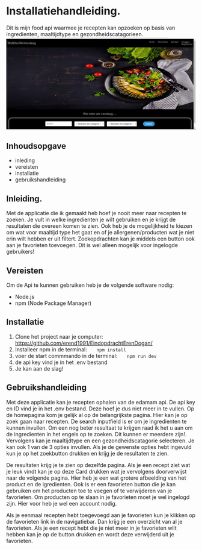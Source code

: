 # Installatiehandleiding.

Dit is mijn food api waarmee je recepten kan opzoeken op basis van ingredienten, maaltijdtype en gezondheidscatagorieen.
![homepage.jpg](src%2Fassets%2Fhomepage.jpg)


## Inhoudsopgave

- inleding
- vereisten
- installatie
- gebruikshandleiding


## Inleiding.

Met de applicatie die ik gemaakt heb hoef je nooit meer naar recepten te zoeken. Je vult in welke ingredienten je wilt gebruiken en je krijgt de resultaten die overeen 
komen te zien. Ook heb je de mogelijkheid te kiezen om wat voor maaltijd type het gaat en of je allergenen/producten wat je niet erin wilt hebben er uit filtert. 
Zoekopdrachten kan je middels een button ook aan je favorieten toevoegen. Dit is wel alleen mogelijk voor ingelogde gebruikers! 

## Vereisten
Om de Api te kunnen gebruiken heb je de volgende software nodig:

- Node.js
- npm (Node Package Manager)

## Installatie

1. Clone het project naar je computer:
   https://github.com/erend1991/EindopdrachtErenDogan/
2. Installeer npm in de terminal:
`   npm install`
3. voer de start commmando in de terminal:
`   npm run dev`
4. de api key vind je in het .env bestand
5. Je kan aan de slag!





## Gebruikshandleiding

Met deze applicatie kan je recepten ophalen van de edamam api. De api key en ID vind je in het .env bestand. Deze hoef je dus niet meer in te vullen. Op de homepagina kom je 
gelijk al op de belangrijkste pagina. Hier kan je op zoek gaan naar recepten. De search inputfield is er om je ingredienten te kunnen invullen. Om een nog beter resultaat
te krijgen raad ik het u aan om de ingredienten in het engels op te zoeken. Dit kunnen er meerdere zijn!. Vervolgens kan je maaltijdtype en een gezondheidscatagorie selecteren.
Je kan ook 1 van de 3 opties invullen. Als je de gewenste opties hebt ingevuld kun je op het zoekbutton drukken en krijg je de resultaten te zien.

De resultaten krijg je te zien op dezelfde pagina. Als je een recept ziet wat je leuk vindt kan je op deze Card drukken wat je vervolgens doorverwijst naar de volgende 
pagina. Hier heb je een wat grotere afbeelding van het product en de igredienten. Ook is er een favorieten button die je kan gebruiken om het producten toe te voegen of
te verwijderen van je favorieten. Om producten op te slaan in je favorieten moet je wel ingelogd zijn. Hier voor heb je wel een account nodig. 


Als je eenmaal recepten hebt toegevoegd aan je favorieten kun je klikken op de favorieten link in de navigatiebar. Dan krijg je een overzicht van al je favorieten. Als je 
een recept hebt die je niet meer in je favorieten wilt hebben kan je op de button drukken en wordt deze verwijderd uit je favorieten.




